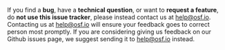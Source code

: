 If you find a <b>bug</b>, have a <b>technical question</b>, or want to <b>request a feature</b>, do <b>not use this 
issue tracker</b>, please instead contact us at help@osf.io. Contacting us at help@osf.io will ensure your feedback goes
 to correct person most promptly. If you are considering giving us feedback on our Github issues page, we suggest 
sending it to help@osf.io instead.
